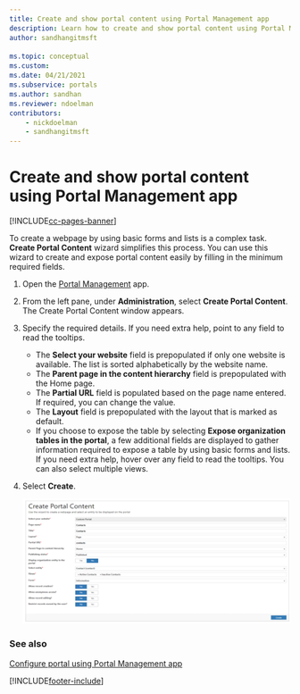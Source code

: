 ```yaml
---
title: Create and show portal content using Portal Management app
description: Learn how to create and show portal content using Portal Management app.
author: sandhangitmsft

ms.topic: conceptual
ms.custom: 
ms.date: 04/21/2021
ms.subservice: portals
ms.author: sandhan
ms.reviewer: ndoelman
contributors:
    - nickdoelman
    - sandhangitmsft
---
```


# Create and show portal content using Portal Management app


[!INCLUDE[cc-pages-banner](../../../includes/cc-pages-banner.md)]

To create a webpage by using basic forms and lists is a complex task. **Create Portal Content** wizard simplifies this process. You can use this wizard to create and expose portal content easily by filling in the minimum required fields.

1. Open the [Portal Management](configure-portal.md) app.

1. From the left pane, under **Administration**, select **Create Portal Content**. The Create Portal Content window appears.

4. Specify the required details. If you need extra help, point to any field to read the tooltips.

    - The **Select your website** field is prepopulated if only one website is available. The list is sorted alphabetically by the website name.
    - The **Parent page in the content hierarchy** field is prepopulated with the Home page.
    - The **Partial URL** field is populated based on the page name entered. If required, you can change the value.
    - The **Layout** field is prepopulated with the layout that is marked as default.
    - If you choose to expose the table by selecting **Expose organization tables in the portal**, a few additional fields are displayed to gather information required to expose a table by using basic forms and lists. If you need extra help, hover over any field to read the tooltips. You can also select multiple views.

5. Select **Create**.

   ![Create portal content using administrative wizard.](media/create-portal-content.png "Create portal content by using the administrative wizard")  

### See also

[Configure portal using Portal Management app](configure-portal.md)


[!INCLUDE[footer-include](../../../includes/footer-banner.md)]
